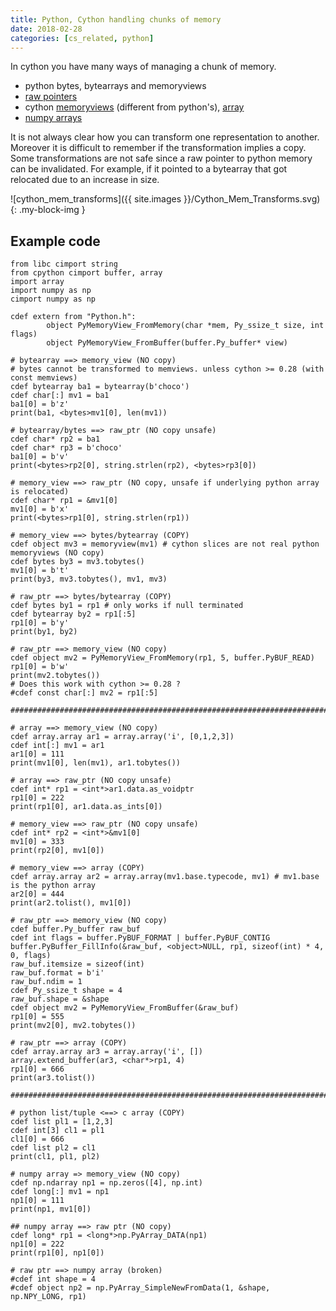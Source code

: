 ```yaml
---
title: Python, Cython handling chunks of memory
date: 2018-02-28
categories: [cs_related, python]
---
```


In cython you have many ways of managing a chunk of memory.

* python bytes, bytearrays and memoryviews
* [raw pointers][3]
* cython [memoryviews][0] (different from python's), [array][1]
* [numpy arrays][2]

It is not always clear how you can transform one representation to another. 
Moreover it is difficult to remember if the transformation implies a copy.
Some transformations are not safe since a raw pointer to python memory can be invalidated.
For example, if it pointed to a bytearray that got relocated due to an increase in size.

![cython_mem_transforms]({{ site.images }}/Cython_Mem_Transforms.svg){: .my-block-img }

## Example code

	from libc cimport string
	from cpython cimport buffer, array
	import array
	import numpy as np
	cimport numpy as np

	cdef extern from "Python.h":
			object PyMemoryView_FromMemory(char *mem, Py_ssize_t size, int flags)
			object PyMemoryView_FromBuffer(buffer.Py_buffer* view)

	# bytearray ==> memory_view (NO copy)
	# bytes cannot be transformed to memviews. unless cython >= 0.28 (with const memviews)
	cdef bytearray ba1 = bytearray(b'choco')
	cdef char[:] mv1 = ba1
	ba1[0] = b'z'
	print(ba1, <bytes>mv1[0], len(mv1))

	# bytearray/bytes ==> raw_ptr (NO copy unsafe)
	cdef char* rp2 = ba1
	cdef char* rp3 = b'choco'
	ba1[0] = b'v'
	print(<bytes>rp2[0], string.strlen(rp2), <bytes>rp3[0])

	# memory_view ==> raw_ptr (NO copy, unsafe if underlying python array is relocated)
	cdef char* rp1 = &mv1[0]
	mv1[0] = b'x'
	print(<bytes>rp1[0], string.strlen(rp1))

	# memory_view ==> bytes/bytearray (COPY)
	cdef object mv3 = memoryview(mv1) # cython slices are not real python memoryviews (NO copy)
	cdef bytes by3 = mv3.tobytes()
	mv1[0] = b't'
	print(by3, mv3.tobytes(), mv1, mv3)

	# raw_ptr ==> bytes/bytearray (COPY)
	cdef bytes by1 = rp1 # only works if null terminated
	cdef bytearray by2 = rp1[:5]
	rp1[0] = b'y'
	print(by1, by2)

	# raw_ptr ==> memory_view (NO copy)
	cdef object mv2 = PyMemoryView_FromMemory(rp1, 5, buffer.PyBUF_READ)
	rp1[0] = b'w'
	print(mv2.tobytes())
	# Does this work with cython >= 0.28 ?
	#cdef const char[:] mv2 = rp1[:5]

	#######################################################################

	# array ==> memory_view (NO copy)
	cdef array.array ar1 = array.array('i', [0,1,2,3])
	cdef int[:] mv1 = ar1
	ar1[0] = 111
	print(mv1[0], len(mv1), ar1.tobytes())

	# array ==> raw_ptr (NO copy unsafe)
	cdef int* rp1 = <int*>ar1.data.as_voidptr
	rp1[0] = 222
	print(rp1[0], ar1.data.as_ints[0])

	# memory_view ==> raw_ptr (NO copy unsafe)
	cdef int* rp2 = <int*>&mv1[0]
	mv1[0] = 333
	print(rp2[0], mv1[0])

	# memory_view ==> array (COPY)
	cdef array.array ar2 = array.array(mv1.base.typecode, mv1) # mv1.base is the python array
	ar2[0] = 444
	print(ar2.tolist(), mv1[0])

	# raw_ptr ==> memory_view (NO copy)
	cdef buffer.Py_buffer raw_buf
	cdef int flags = buffer.PyBUF_FORMAT | buffer.PyBUF_CONTIG
	buffer.PyBuffer_FillInfo(&raw_buf, <object>NULL, rp1, sizeof(int) * 4, 0, flags)
	raw_buf.itemsize = sizeof(int)
	raw_buf.format = b'i'
	raw_buf.ndim = 1
	cdef Py_ssize_t shape = 4
	raw_buf.shape = &shape
	cdef object mv2 = PyMemoryView_FromBuffer(&raw_buf)
	rp1[0] = 555
	print(mv2[0], mv2.tobytes())

	# raw_ptr ==> array (COPY)
	cdef array.array ar3 = array.array('i', [])
	array.extend_buffer(ar3, <char*>rp1, 4)
	rp1[0] = 666
	print(ar3.tolist())

	#######################################################################

	# python list/tuple <==> c array (COPY)
	cdef list pl1 = [1,2,3]
	cdef int[3] cl1 = pl1
	cl1[0] = 666
	cdef list pl2 = cl1
	print(cl1, pl1, pl2)

	# numpy array => memory_view (NO copy)
	cdef np.ndarray np1 = np.zeros([4], np.int)
	cdef long[:] mv1 = np1
	np1[0] = 111
	print(np1, mv1[0])

	## numpy array ==> raw ptr (NO copy)
	cdef long* rp1 = <long*>np.PyArray_DATA(np1)
	np1[0] = 222
	print(rp1[0], np1[0])

	# raw ptr ==> numpy array (broken)
	#cdef int shape = 4
	#cdef object np2 = np.PyArray_SimpleNewFromData(1, &shape, np.NPY_LONG, rp1)

[0]: http://docs.cython.org/en/latest/src/userguide/memoryviews.html#syntax
[1]: http://docs.cython.org/en/latest/src/tutorial/array.html#zero-overhead-unsafe-access-to-raw-c-pointer
[2]: http://docs.cython.org/en/latest/src/tutorial/numpy.html#adding-types
[3]: http://docs.cython.org/en/latest/src/tutorial/strings.html#passing-byte-strings

